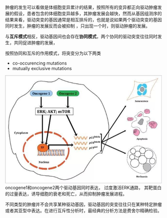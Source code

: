 肿瘤的发生可以看做是体细胞变异累计的结果，按照所有的变异都正向驱动肿瘤发展的假设，患者包含的体细胞变异越多，其肿瘤发展会越快，然而从基因组测序的结果来看，驱动突变的基因通常是相互排斥的，也就是说如果两个驱动突变的基因同时发生，肿瘤的发展反而会被抑制 ，只出现一个时，则驱动肿瘤的发展。

与**互斥模式**相反，驱动基因间也会存在**协同模式**，两个协同的驱动突变往往同时发生，共同促进肿瘤的发展，

按照协同和互斥的作用模式，将突变分为以下两类
+ co-occurencing mutations
+ mutually exclusive mutations

![](./pics/20201125.png)
oncogene1和oncogene2两个驱动基因同时表达， 过度激活ERK通路， 其靶蛋白的过量表达，诱导细胞的衰老和死亡，从而抑制肿瘤发展进程。

不同类型的肿瘤并不会共享某种驱动基因，驱动基因的突变往往只在某种特定肿瘤或者其亚型中表达。在进行互斥性分析时，最经典的分析方法是费舍尔精确检验。